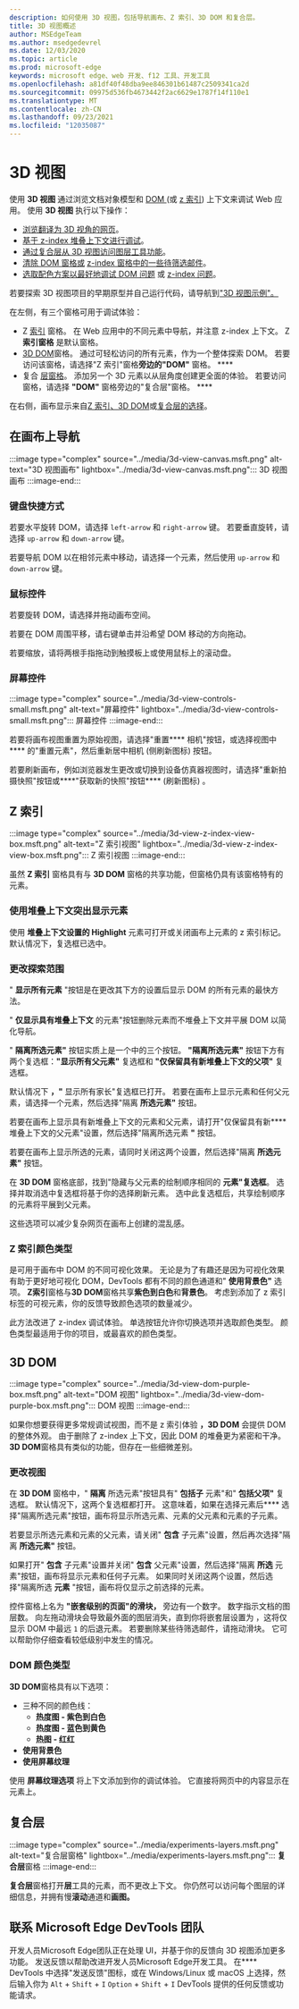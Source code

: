 ```yaml
---
description: 如何使用 3D 视图，包括导航画布、Z 索引、3D DOM 和复合层。
title: 3D 视图概述
author: MSEdgeTeam
ms.author: msedgedevrel
ms.date: 12/03/2020
ms.topic: article
ms.prod: microsoft-edge
keywords: microsoft edge、web 开发、f12 工具、开发工具
ms.openlocfilehash: a81df40f48dba9ee846301b61487c2509341ca2d
ms.sourcegitcommit: 09975d536fb4673442f2ac6629e1787f14f110e1
ms.translationtype: MT
ms.contentlocale: zh-CN
ms.lasthandoff: 09/23/2021
ms.locfileid: "12035087"
---
```

# <a name="3d-view"></a>3D 视图

使用 **3D 视图** 通过浏览文档对象模型和 [DOM ][MDNDocumentObjectModel] (或 [z 索引][MDNZIndex]) 上下文来调试 Web 应用。  使用 **3D 视图** 执行以下操作：
*   [浏览翻译为 3D 视角的网页](#3d-dom)。
*   [基于 z-index 堆叠上下文进行调试](#z-index)。
*   [通过复合层从 3D 视图访问图层工具功能](#composited-layers)。
*   [清除 DOM 窗格或](#changing-your-view) [z-index 窗格中的一些待筛选邮件](#change-the-scope-of-your-exploration)。
*   [选取配色方案以最好地调试 DOM 问题](#dom-color-type) 或 [z-index 问题](#z-index-color-type)。

若要探索 3D 视图项目的早期原型并自己运行代码，请导航到["3D 视图示例"。][GithubMicrosoftedgeDevtoolssamples3dview]

在左侧，有三个窗格可用于调试体验：
*   Z [索引](#z-index) 窗格。  在 Web 应用中的不同元素中导航，并注意 z-index 上下文。  Z **索引窗格** 是默认窗格。
*   [3D DOM](#3d-dom)窗格。  通过可轻松访问的所有元素，作为一个整体探索 DOM。  若要访问该窗格，请选择"Z 索引"窗格**旁边的"DOM"** 窗格。 ****
*   复合 [层窗格](#composited-layers)。  添加另一个 3D 元素以从层角度创建更全面的体验。  若要访问窗格，请选择 **"DOM"** 窗格旁边的"复合层"窗格。 ****

在右侧，画布显示来自[Z 索引](#z-index)[、3D DOM](#3d-dom)或[复合层的选择](#composited-layers)。


<!-- ====================================================================== -->
## <a name="navigating-the-canvas"></a>在画布上导航

:::image type="complex" source="../media/3d-view-canvas.msft.png" alt-text="3D 视图画布" lightbox="../media/3d-view-canvas.msft.png":::
   3D 视图画布
:::image-end:::

### <a name="keyboard-shortcuts"></a>键盘快捷方式

若要水平旋转 DOM，请选择 `left-arrow` 和 `right-arrow` 键。  若要垂直旋转，请选择 `up-arrow` 和 `down-arrow` 键。

若要导航 DOM 以在相邻元素中移动，请选择一个元素，然后使用 `up-arrow` 和 `down-arrow` 键。

### <a name="mouse-controls"></a>鼠标控件

若要旋转 DOM，请选择并拖动画布空间。

若要在 DOM 周围平移，请右键单击并沿希望 DOM 移动的方向拖动。

若要缩放，请将两根手指拖动到触摸板上或使用鼠标上的滚动盘。

### <a name="on-screen-controls"></a>屏幕控件

:::image type="complex" source="../media/3d-view-controls-small.msft.png" alt-text="屏幕控件" lightbox="../media/3d-view-controls-small.msft.png":::
   屏幕控件
:::image-end:::

若要将画布视图重置为原始视图，请选择"重置**** 相机"按钮，或选择视图中**** 的"重置元素"，然后重新居中相机 (侧刷新图标) 按钮。

若要刷新画布，例如浏览器发生更改或切换到设备仿真器视图时，请选择"重新拍摄快照"按钮或****"获取新的快照"按钮**** (刷新图标) 。


<!-- ====================================================================== -->
## <a name="z-index"></a>Z 索引

:::image type="complex" source="../media/3d-view-z-index-view-box.msft.png" alt-text="Z 索引视图" lightbox="../media/3d-view-z-index-view-box.msft.png":::
   Z 索引视图
:::image-end:::

虽然 **Z 索引** 窗格具有与 **3D DOM** 窗格的共享功能，但窗格仍具有该窗格特有的元素。

### <a name="highlight-elements-with-stacking-context"></a>使用堆叠上下文突出显示元素

使用 **堆叠上下文设置的 Highlight** 元素可打开或关闭画布上元素的 z 索引标记。  默认情况下，复选框已选中。

### <a name="change-the-scope-of-your-exploration"></a>更改探索范围

" **显示所有元素** "按钮是在更改其下方的设置后显示 DOM 的所有元素的最快方法。

" **仅显示具有堆叠上下文** 的元素"按钮删除元素而不堆叠上下文并平展 DOM 以简化导航。

" **隔离所选元素"** 按钮实质上是一个中的三个按钮。  **"隔离所选元素"** 按钮下方有两个复选框：**"显示所有父元素"** 复选框和 **"仅保留具有新堆叠上下文的父项"** 复选框。

默认情况下 **，"** 显示所有家长"复选框已打开。  若要在画布上显示元素和任何父元素，请选择一个元素，然后选择"隔离 **所选元素"** 按钮。

若要在画布上显示具有新堆叠上下文的元素和父元素，请打开"仅保留具有新**** 堆叠上下文的父元素"设置，然后选择"隔离所选元素 **"** 按钮。

若要在画布上显示所选的元素，请同时关闭这两个设置，然后选择"隔离 **所选元素"** 按钮。

在 **3D DOM** 窗格底部，找到"隐藏与父元素的绘制顺序相同的 **元素"复选框**。  选择并取消选中复选框将基于你的选择刷新元素。  选中此复选框后，共享绘制顺序的元素将平展到父元素。

这些选项可以减少复杂网页在画布上创建的混乱感。

### <a name="z-index-color-type"></a>Z 索引颜色类型

是可用于画布中 DOM 的不同可视化效果。  无论是为了有趣还是因为可视化效果有助于更好地可视化 DOM，DevTools 都有不同的颜色通道和" **使用背景色"** 选项。  **Z索引**窗格与**3D DOM**窗格共享**紫色到白色**和**背景色**。   考虑到添加了 z 索引标签的可视元素，你的反馈导致颜色选项的数量减少。

此方法改进了 z-index 调试体验。  单选按钮允许你切换选项并选取颜色类型。  颜色类型最适用于你的项目，或最喜欢的颜色类型。


<!-- ====================================================================== -->
## <a name="3d-dom"></a>3D DOM

:::image type="complex" source="../media/3d-view-dom-purple-box.msft.png" alt-text="DOM 视图" lightbox="../media/3d-view-dom-purple-box.msft.png":::
   DOM 视图
:::image-end:::

如果你想要获得更多常规调试视图，而不是 z 索引体验 **，3D DOM** 会提供 DOM 的整体外观。  由于删除了 z-index 上下文，因此 DOM 的堆叠更为紧密和干净。  **3D DOM**窗格具有类似的功能，但存在一些细微差别。

### <a name="changing-your-view"></a>更改视图

在 **3D DOM** 窗格中，" **隔离** 所选元素"按钮具有" **包括子** 元素"和" **包括父项"** 复选框。  默认情况下，这两个复选框都打开。  这意味着，如果在选择元素后**** 选择"隔离所选元素"按钮，画布将显示所选元素、元素的父元素和元素的子元素。

若要显示所选元素和元素的父元素，请关闭" **包含** 子元素"设置，然后再次选择"隔离 **所选元素"** 按钮。

如果打开" **包含** 子元素"设置并关闭" **包含** 父元素"设置，然后选择"隔离 **所选** 元素"按钮，画布将显示元素和任何子元素。  如果同时关闭这两个设置，然后选择"隔离所选 **元素** "按钮，画布将仅显示之前选择的元素。

控件窗格上名为 **"嵌套级别的页面"的滑块，** 旁边有一个数字。  数字指示文档的图层数。  向左拖动滑块会导致最外面的图层消失，直到你将嵌套层设置为 ，这将仅显示 DOM 中最远 `1` 的后退元素。  若要删除某些待筛选邮件，请拖动滑块。  它可以帮助你仔细查看较低级别中发生的情况。

### <a name="dom-color-type"></a>DOM 颜色类型

**3D DOM**窗格具有以下选项：
*   三种不同的颜色线：
    *   **热度图 - 紫色到白色**
    *   **热度图 - 蓝色到黄色**
    *   **热图 - 红红**
*   **使用背景色**
*   **使用屏幕纹理**

使用 **屏幕纹理选项** 将上下文添加到你的调试体验。  它直接将网页中的内容显示在元素上。


<!-- ====================================================================== -->
## <a name="composited-layers"></a>复合层

:::image type="complex" source="../media/experiments-layers.msft.png" alt-text="复合层窗格" lightbox="../media/experiments-layers.msft.png":::
   **复合层**窗格
:::image-end:::

**复合层**窗格打开**层**工具的元素，而不更改上下文。  你仍然可以访问每个图层的详细信息，并拥有慢**滚动**通道和**画图。**


<!-- ====================================================================== -->
## <a name="getting-in-touch-with-the-microsoft-edge-devtools-team"></a>联系 Microsoft Edge DevTools 团队

开发人员Microsoft Edge团队正在处理 UI，并基于你的反馈向 3D 视图添加更多功能。  发送反馈以帮助改进开发人员Microsoft Edge开发工具。  在**** DevTools 中选择"发送反馈"图标，或在 Windows/Linux 或 macOS 上选择，然后输入你为 `Alt` + `Shift` + `I` `Option` + `Shift` + `I` DevTools 提供的任何反馈或功能请求。


<!-- ====================================================================== -->
<!-- links -->
[GithubMicrosoftedgeDevtoolssamples3dview]: https://github.com/MicrosoftEdge/DevToolsSamples/tree/master/3DView "Microsoft EdgeDevTools 3D 视图 - MicrosoftEdge/DevToolsSamples |GitHub"

[MDNDocumentObjectModel]: https://developer.mozilla.org/docs/Web/API/Document_Object_Model "文档对象模型 (DOM) |MDN"
[MDNZIndex]: https://developer.mozilla.org/docs/Web/CSS/z-index "z-index |MDN"
